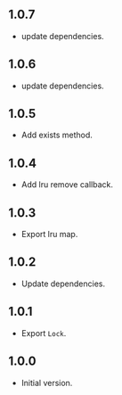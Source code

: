 ## 1.0.7

- update dependencies.

## 1.0.6

- update dependencies.

## 1.0.5

- Add exists method.

## 1.0.4

- Add lru remove callback.

## 1.0.3

- Export lru map.

## 1.0.2

- Update dependencies.

## 1.0.1

- Export `Lock`.

## 1.0.0

- Initial version.
